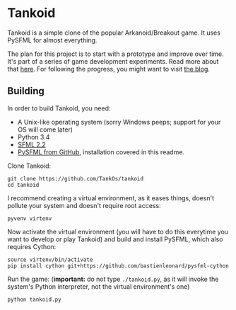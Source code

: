 # Tankoid

Tankoid is a simple clone of the popular Arkanoid/Breakout game. It uses PySFML
for almost everything.

The plan for this project is to start with a prototype and improve over time.
It's part of a series of game development experiments. Read more about that
[here](http://bit.ly/1HtltaN). For following the progress, you might want to
visit [the blog](http://bit.ly/1yvEpnE).

## Building

In order to build Tankoid, you need:

* A Unix-like operating system (sorry Windows peeps; support for your OS will
  come later)
* Python 3.4
* [SFML 2.2](http://www.sfml-dev.org/)
* [PySFML from GitHub](https://github.com/bastienleonard/pysfml-cython),
  installation covered in this readme.

Clone Tankoid:

    git clone https://github.com/TankOs/tankoid
    cd tankoid

I recommend creating a virtual environment, as it eases things, doesn't pollute
your system and doesn't require root access:

    pyvenv virtenv

Now activate the virtual environment (you will have to do this everytime you
want to develop or play Tankoid) and build and install PySFML, which also
requires Cython:

    source virtenv/bin/activate
    pip install cython git+https://github.com/bastienleonard/pysfml-cython

Run the game: (**important:** do not type `./tankoid.py`, as it will invoke the
system's Python interpreter, not the virtual environment's one)

    python tankoid.py
